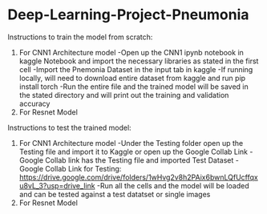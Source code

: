# Deep-Learning-Project-Pneumonia
Instructions to train the model from scratch:
1) For CNN1 Architecture model
   -Open up the CNN1 ipynb notebook in kaggle Notebook and import the necessary libraries as stated in the first cell
   -Import the Pnemonia Dataset in the input tab in kaggle
   -If running locally, will need to download entire dataset from kaggle and run pip install torch
   -Run the entire file and the trained model will be saved in the stated directory and will print out the training and validation accuracy
2) For Resnet Model

Instructions to test the trained model:
1) For CNN1 Architecture model
  -Under the Testing folder open up the Testing file and import it to Kaggle or open up the Google Collab Link
   -Google Collab link has the Testing file and imported Test Dataset
   -Google Collab Link for Testing: https://drive.google.com/drive/folders/1wHvg2v8h2PAix6bwnLQfUcffqxu8vL_3?usp=drive_link
  -Run all the cells and the model will be loaded and can be tested against a test datatset or single images
3) For Resnet Model
   
